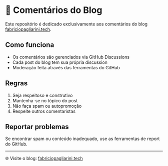 # 📝 Comentários do Blog

Este repositório é dedicado exclusivamente aos comentários do blog [fabriciopagliarini.tech](https://www.fabriciopagliarini.tech/).

## Como funciona
- Os comentários são gerenciados via GitHub Discussions
- Cada post do blog tem sua própria discussion
- Moderação feita através das ferramentas do GitHub

## Regras
1. Seja respeitoso e construtivo
2. Mantenha-se no tópico do post
3. Não faça spam ou autopromoção
4. Respeite outros comentaristas

## Reportar problemas
Se encontrar spam ou conteúdo inadequado, use as ferramentas de report do GitHub.

---
🌐 Visite o blog: [fabriciopagliarini.tech](https://www.fabriciopagliarini.tech/)
